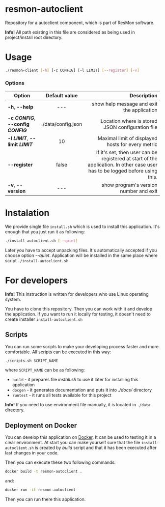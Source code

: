 # resmon-autoclient
Repository for a autoclient component, which is part of ResMon software.

**Info!** All path existing in this file are considered 
as being used in project/install root directory.

# Usage

```bash
./resmon-client [-h] [-c CONFIG] [-l LIMIT] [--register] [-v]
```

### Options
| Option                                 | Default value        | Description                                       |
| -------------------------------------- |:--------------------:| -------------------------------------------------:|
| **-h**, **--help**                     | ---                  | show help message and exit the application        |
| **-c _CONFIG_**, **--config _CONFIG_** | ./data/config.json   | Location where is stored JSON configuration file  |
| **-l _LIMIT_**, **--limit _LIMIT_**    | 10                   | Maximal limit of displayed hosts for every metric |
| **--register**                         | false                | If it's set, then user can be registered at start of the application. In other case user has to be logged before using this. |
| **-v**, **--version**                  | ---                  | show program's version number and exit            |

# Instalation
We provide single file `install.sh` which is used to install this application. It's enough that you just run it as following:
```bash
./install-autoclient.sh [--quiet]
```
Later you have to accept unpacking files. It's automatically accepted if you choose option _--quiet_.
Application will be installed in the same place where script `./install-autoclient.sh`

# For developers

**Info!** This instruction is written for developers who use Linux operating system.

You have to clone this repository. Then you can work with it and develop the application.
If you want to run it locally for testing, it doesn't need to create installer `install-autoclient.sh` 

## Scripts

You can run some scripts to make your developing process faster and more comfortable.
All scripts can be executed in this way:
```bash
./scripts.sh SCRIPT_NAME
```
where `SCRIPT_NAME` can be as following:
* `build` - it prepares file _install.sh_ to use it later for installing this application
* `docgen` - it generates documentation and puts it into _./docs/_ directory
* `runtest` - it runs all tests available for this project

**Info!** If you need to use environment file manually, it is located in `./data` directory.

## Deployment on Docker
You can develop this application on [Docker](https://docs.docker.com). 
It can be used to testing it in a clear environment. 
At start you can make yourself sure that the file `install-autoclient.sh` 
is created by _build_ script and that it has been executed 
after last changes in your code.

Then you can execute these two following commands:
```bash
docker build -t resmon-autoclient .
```
and:
```bash
docker run -it resmon-autoclient
```
Then you can run there this application.